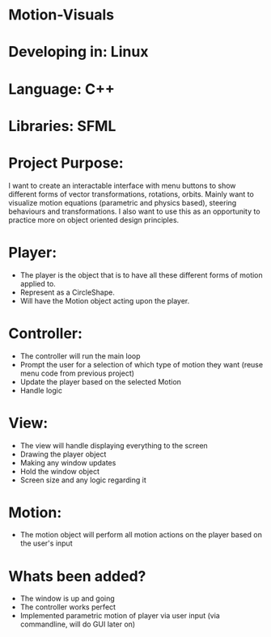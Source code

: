 # Motion-Visuals

# Developing in: Linux
# Language: C++
# Libraries: SFML

# Project Purpose:
I want to create an interactable interface with menu buttons to show different forms of vector transformations, rotations, orbits. Mainly want to visualize motion equations (parametric and physics based), steering behaviours and transformations. I also want to use this as an opportunity to practice more on object oriented design principles.

# Player:
- The player is the object that is to have all these different forms of motion applied to.
- Represent as a CircleShape.
- Will have the Motion object acting upon the player.


# Controller:
- The controller will run the main loop
- Prompt the user for a selection of which type of motion they want (reuse menu code from previous project)
- Update the player based on the selected Motion
- Handle logic

# View:
- The view will handle displaying everything to the screen
- Drawing the player object
- Making any window updates
- Hold the window object
- Screen size and any logic regarding it


# Motion:
- The motion object will perform all motion actions on the player based on the user's input

# Whats been added?
- The window is up and going
- The controller works perfect
- Implemented parametric motion of player via user input (via commandline, will do GUI later on)
